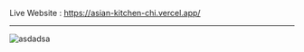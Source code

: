 Live Website : https://asian-kitchen-chi.vercel.app/

<hr/>

![asdadsa](https://github.com/Yusufcihan1/Asian-Kitchen/assets/50721899/3f4d0fc8-9008-4e11-b177-f8a2aa110e8d)
